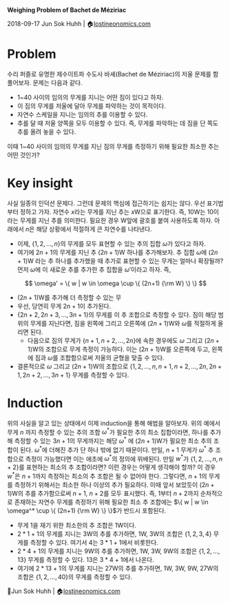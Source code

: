 **Weighing Problem of Bachet de Méziriac**

2018-09-17
Jun Sok Huhh | :house:[lostineonomics.com](http://lostineconomics.com)


# Problem 

수리 퍼즐로 유명한 제수이트파 수도사 바셰(Bachet de Méziriac)의 저울 문제를 함 풀어보자. 문제는 다음과 같다. 
* 1~40 사이의 임의의 무게를 지니는 어떤 짐이 있다고 하자. 
* 이 짐의 무게를 저울에 달아 무게를 파악하는 것이 목적이다. 
* 자연수 스케일을 지니는 임의의 추를 이용할 수 있다. 
* 추를 달 때 저울 양쪽을 모두 이용할 수 있다. 즉, 무게를 파악하는 데 짐을 단 쪽도 추를 올려 놓을 수 있다. 

이때 1~40 사이의 임의의 무게를 지닌 짐의 무게를 측정하기 위해 필요한 최소한 추는 어떤 것인가? 

# Key insight 

사실 일종의 인덕션 문제다. 그런데 문제의 핵심에 접근하기는 쉽지는 않다. 우선 표기법부터 정하고 가자. 자연수 $x$라는 무게를 지닌 추는 $x$W으로 표기한다. 즉, $10$W는 10이라는 무게를 지닌 추를 의미한다. 필요한 경우 W앞에 괄호를 붙여 사용하도록 하자. 아래에서 $n$은 해당 상황에서 적절하게 큰 자연수를 나타낸다. 

* 이제, $\{ 1, 2, \dotsc, n \}$의 무게를 모두 표현할 수 있는 추의 집합 $\omega$가 있다고 하자. 
* 여기에 $2n+1$의 무게를 지닌 추 $(2n+1)$W 하나를 추가해보자. 추 집합 $\omega$에 $(2n+1)$W 라는 추 하나를 추가했을 때 추가로 표현할 수 있는 무게는 얼마나 확장될까? 먼저 $\omega$에 이 새로운 추를 추가한 추 집합을 $\omega'$이라고 하자. 즉, 

$$
\omega' = \{ w | w \in \omega \cup \{ (2n+1) {\rm W} \} \}
$$

* $(2n+1)$W를 추가해 더 측정할 수 있는 무
 * 우선, 당연히 무게 $2n+1$이 추가된다. 
 * $\{ 2n+2, 2n+3, \dotsc, 3n+1 \}$의 무게를 이 추 조합으로 측정할 수 있다. 짐이 해당 범위의 무게를 지닌다면, 짐을 왼쪽에 그리고 오른쪽에 $(2n+1)$W와 $\omega$를 적절하게 올리면 된다. 
	* 다음으로 짐의 무게가 $\{ n+1, n+2, \dotsc, 2n\}$에 속한 경우에도 $\omega$ 그리고 $(2n+1)$W의 조합으로 무게 측정이 가능하다. 이는 $(2n+1)$W를 오른쪽에 두고, 왼쪽에 짐과 $\omega$를 조합함으로써 저울의 균형을 맞출 수 있다.  
* 결론적으로 $\omega$ 그리고 $(2n+1)$W의 조합으로 $\{ 1,2, \dotsc, n, n+1, n+2, \dotsc, 2n, 2n+1, 2n+2, \dotsc, 3n+1\}$ 무게를 측정할 수 있다.  

# Induction 

위의 사실을 알고 있는 상태에서 이제 induction을 통해 해법을 알아보자. 위의 예에서 무게 $n$ 까지 측정할 수 있는 추의 조합 $\omega^*$가 필요한 추의 최소 집합이라면, 하나를 추가해 측정할 수 있는 $3n+1$의 무게까지는 해당 $\omega^*$ 에 $(2n+1)$W가 필요한 최소 추의 조합이 된다. $\omega^*$에  더해진 추가 단 하나 밖에 없기 때문이다. 만일, $n+1$ 무게가 $\omega^*$ 추 조합으로 측정이 가능했다면 이는 애초에 $\omega^*$의 정의에 위배된다. 만일 $w^*$가 $\{ 1, 2, \dotsc, n, n+2\}$를 표현하는 최소의 추 조합이라면? 이런 경우는 어떻게 생각해야 할까? 이 경우 $w^*$은 $n+1$까지 측정하는 최소의 추 조합은 될 수 없어야 한다. 그렇다면, $n+1$의 무게를 측정하기 위해서는 최소한 하나 이상의 추가 필요하다. 이때 앞서 보았듯이 $(2n+1)$W의 추를 추가함으로써 $n+1$, $n+2$를 모두 표시했다. 즉, 1부터 $n+2$까지 순차적으로 존재하는 자연수 무게를 측정하기 위해 필요한 최소 추 조합에는 $\{ w | w \in \omega^* \cup \{ (2n+1) {\rm W} \} \}$가 반드시 포함된다. 

* 무게 $1$을 재기 위한 최소한의 추 조합은 $1$W이다. 
* $2*1+1$의 무게를 지니는 $3$W의 추를 추가하면, $1$W, $3$W의 조합은 $\{1,2,3,4\}$ 무게를 측정할 수 있다. 여기서 $4$는 $3*1+1$에서 비롯한다. 
* $2*4+1$의 무게를 지니는 $9$W의 추를 추가하면, $1$W, $3$W, $9$W의 조합은 $\{1,2,\dotsc, 13\}$ 무게를 측정할 수 있다. $13$은 $3*4+1$에서 나온다. 
* 여기에 $2*13+1$의 무게를 지니는 $27$W의 추를 추가하면, $1$W, $3$W, $9$W, $27$W의 조합은  $\{1,2,\dotsc, 40\}$의 무게를 측정할 수 있다. 

:feet:Jun Sok Huhh | :house:[lostineonomics.com](http://lostineconomics.com)
<!--stackedit_data:
eyJoaXN0b3J5IjpbMTk1NDUxOTA2NywxNDg1MjQ0MTMsLTE5Nj
M2NTgyOSwxOTE2MTE4NjY1LC0xNjU4NDkzNDM5XX0=
-->